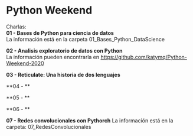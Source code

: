 # Python Weekend

Charlas:  
**01 - Bases de Python para ciencia de datos**  
La información está en la carpeta 01_Bases_Python_DataScience 
  
  
**02 - Analisis exploratorio de datos con Python**  
La información pueden encontrarla en https://github.com/katymq/Python-Weekend-2020

  
**03 - Reticulate: Una historia de dos lenguajes**
  
   
**04 - **
  
   
**05 - **
  
   
**06 - **
  
   
**07 - Redes convolucionales con Pythorch**
La información está en la carpeta: 07_RedesConvolucionales
  
